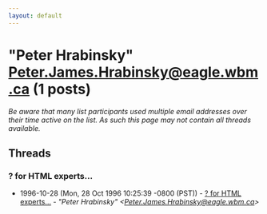 ```yaml
---
layout: default
---
```


# "Peter Hrabinsky" <Peter.James.Hrabinsky@eagle.wbm.ca> (1 posts)

_Be aware that many list participants used multiple email addresses over their time active on the list. As such this page may not contain all threads available._

## Threads

### ? for HTML experts...
+ 1996-10-28 (Mon, 28 Oct 1996 10:25:39 -0800 (PST)) - [? for HTML experts...](/archive/1996/10/7cf25eeee8348ab94a2eba17607b09a469530f11ea7632a446afb1b86ae97ece) - _"Peter Hrabinsky" \<Peter.James.Hrabinsky@eagle.wbm.ca\>_


